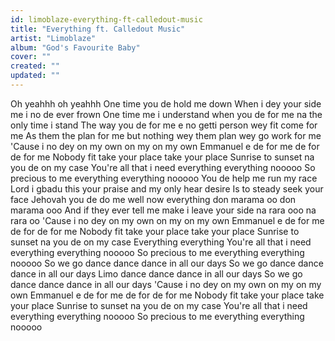 ```yaml
---
id: limoblaze-everything-ft-calledout-music
title: "Everything ft. Calledout Music"
artist: "Limoblaze"
album: "God's Favourite Baby"
cover: ""
created: ""
updated: ""
---
```


Oh yeahhh   oh yeahhh
One time you de hold me down
When i dey your side me i no de ever frown
One time me i understand when you de for me na the only time i stand
The way you de for me e no getti person wey fit come for me
As them the plan for me but nothing wey them plan wey go work for me
'Cause i no dey on my own on my on my own
Emmanuel e de for me de for de for me
Nobody fit take your place take your place
Sunrise to sunset na you de on my case
You're all that i need everything everything nooooo
So precious to me everything everything nooooo
You de help me run my race
Lord i gbadu this your praise and my only hear desire
Is to steady seek your face
Jehovah you de do me well now everything don marama oo don marama ooo
And if they ever tell me make i leave your side na rara ooo na rara oo
'Cause i no dey on my own on my on my own
Emmanuel e de for me de for de for me
Nobody fit take your place take your place
Sunrise to sunset na you de on my case
Everything everything
You're all that i need everything everything nooooo
So precious to me everything everything nooooo
So we go dance dance dance in all our days
So we go dance dance dance in all our days
Limo dance dance dance in all our days
So we go dance dance dance in all our days
'Cause i no dey on my own on my on my own
Emmanuel e de for me de for de for me
Nobody fit take your place take your place
Sunrise to sunset na you de on my case
You're all that i need everything everything nooooo
So precious to me everything everything nooooo